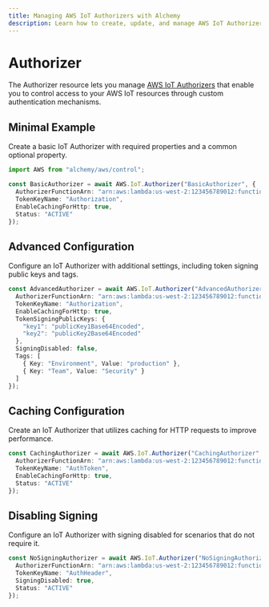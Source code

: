 ```yaml
---
title: Managing AWS IoT Authorizers with Alchemy
description: Learn how to create, update, and manage AWS IoT Authorizers using Alchemy Cloud Control.
---
```


# Authorizer

The Authorizer resource lets you manage [AWS IoT Authorizers](https://docs.aws.amazon.com/iot/latest/userguide/) that enable you to control access to your AWS IoT resources through custom authentication mechanisms.

## Minimal Example

Create a basic IoT Authorizer with required properties and a common optional property.

```ts
import AWS from "alchemy/aws/control";

const BasicAuthorizer = await AWS.IoT.Authorizer("BasicAuthorizer", {
  AuthorizerFunctionArn: "arn:aws:lambda:us-west-2:123456789012:function:MyAuthorizerFunction",
  TokenKeyName: "Authorization",
  EnableCachingForHttp: true,
  Status: "ACTIVE"
});
```

## Advanced Configuration

Configure an IoT Authorizer with additional settings, including token signing public keys and tags.

```ts
const AdvancedAuthorizer = await AWS.IoT.Authorizer("AdvancedAuthorizer", {
  AuthorizerFunctionArn: "arn:aws:lambda:us-west-2:123456789012:function:AdvancedAuthorizerFunction",
  TokenKeyName: "Authorization",
  EnableCachingForHttp: true,
  TokenSigningPublicKeys: {
    "key1": "publicKey1Base64Encoded",
    "key2": "publicKey2Base64Encoded"
  },
  SigningDisabled: false,
  Tags: [
    { Key: "Environment", Value: "production" },
    { Key: "Team", Value: "Security" }
  ]
});
```

## Caching Configuration

Create an IoT Authorizer that utilizes caching for HTTP requests to improve performance.

```ts
const CachingAuthorizer = await AWS.IoT.Authorizer("CachingAuthorizer", {
  AuthorizerFunctionArn: "arn:aws:lambda:us-west-2:123456789012:function:CachingAuthorizerFunction",
  TokenKeyName: "AuthToken",
  EnableCachingForHttp: true,
  Status: "ACTIVE"
});
```

## Disabling Signing

Configure an IoT Authorizer with signing disabled for scenarios that do not require it.

```ts
const NoSigningAuthorizer = await AWS.IoT.Authorizer("NoSigningAuthorizer", {
  AuthorizerFunctionArn: "arn:aws:lambda:us-west-2:123456789012:function:NoSigningAuthorizerFunction",
  TokenKeyName: "AuthHeader",
  SigningDisabled: true,
  Status: "ACTIVE"
});
```